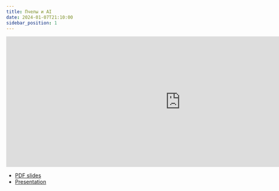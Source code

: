 ```yaml
---
title: Пчелы и AI
date: 2024-01-07T21:10:00
sidebar_position: 1
---
```


<iframe width="934" height="350" src="https://www.youtube.com/embed/f6splQuiLkY" title="2023.12.20 Артём Курапов - Пчеловодство и AI" frameborder="0" allow="accelerometer; autoplay; clipboard-write; encrypted-media; gyroscope; picture-in-picture; web-share" referrerpolicy="strict-origin-when-cross-origin" allowfullscreen></iframe>

<!-- truncate -->

- [PDF slides](Пчелы%20и%20AI.pdf)
- [Presentation](https://docs.google.com/presentation/d/1KAnujHGjvP2_5-pCTwkA19-wS2ShN5P68OQ7h_hm4mo/edit#slide=id.g2a013bc333a_0_45)